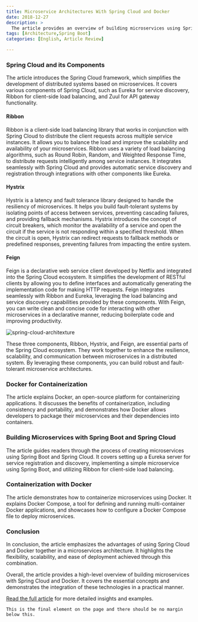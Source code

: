 ```yaml
---
title: Microservice Architectures With Spring Cloud and Docker
date: 2018-12-27
description: >
  The article provides an overview of building microservices using Spring Cloud and Docker. It highlights the benefits of microservices and the importance of a well-structured architecture for effective development and management.
tags: [Architecture,Spring Boot]
categories: [English, Article Review]

---
```




### Spring Cloud and its Components

The article introduces the Spring Cloud framework, which simplifies the development of distributed systems based on microservices. It covers various components of Spring Cloud, such as Eureka for service discovery, Ribbon for client-side load balancing, and Zuul for API gateway functionality.

#### Ribbon
Ribbon is a client-side load balancing library that works in conjunction with Spring Cloud to distribute the client requests across multiple service instances. It allows you to balance the load and improve the scalability and availability of your microservices. Ribbon uses a variety of load balancing algorithms, such as Round Robin, Random, and Weighted Response Time, to distribute requests intelligently among service instances. It integrates seamlessly with Spring Cloud and provides automatic service discovery and registration through integrations with other components like Eureka.

#### Hystrix
Hystrix is a latency and fault tolerance library designed to handle the resiliency of microservices. It helps you build fault-tolerant systems by isolating points of access between services, preventing cascading failures, and providing fallback mechanisms. Hystrix introduces the concept of circuit breakers, which monitor the availability of a service and open the circuit if the service is not responding within a specified threshold. When the circuit is open, Hystrix can redirect requests to fallback methods or predefined responses, preventing failures from impacting the entire system.

#### Feign
Feign is a declarative web service client developed by Netflix and integrated into the Spring Cloud ecosystem. It simplifies the development of RESTful clients by allowing you to define interfaces and automatically generating the implementation code for making HTTP requests. Feign integrates seamlessly with Ribbon and Eureka, leveraging the load balancing and service discovery capabilities provided by these components. With Feign, you can write clean and concise code for interacting with other microservices in a declarative manner, reducing boilerplate code and improving productivity.


![spring-cloud-architexture](/blog/2018/2018-12-27/spring-cloud.png)

These three components, Ribbon, Hystrix, and Feign, are essential parts of the Spring Cloud ecosystem. They work together to enhance the resilience, scalability, and communication between microservices in a distributed system. By leveraging these components, you can build robust and fault-tolerant microservice architectures.


### Docker for Containerization

The article explains Docker, an open-source platform for containerizing applications. It discusses the benefits of containerization, including consistency and portability, and demonstrates how Docker allows developers to package their microservices and their dependencies into containers.

### Building Microservices with Spring Boot and Spring Cloud

The article guides readers through the process of creating microservices using Spring Boot and Spring Cloud. It covers setting up a Eureka server for service registration and discovery, implementing a simple microservice using Spring Boot, and utilizing Ribbon for client-side load balancing.

### Containerization with Docker

The article demonstrates how to containerize microservices using Docker. It explains Docker Compose, a tool for defining and running multi-container Docker applications, and showcases how to configure a Docker Compose file to deploy microservices.

### Conclusion

In conclusion, the article emphasizes the advantages of using Spring Cloud and Docker together in a microservices architecture. It highlights the flexibility, scalability, and ease of deployment achieved through this combination.

Overall, the article provides a high-level overview of building microservices with Spring Cloud and Docker. It covers the essential concepts and demonstrates the integration of these technologies in a practical manner.

[Read the full article](https://dzone.com/articles/microservice-architecture-with-spring-cloud-and-do) for more detailed insights and examples.

```
This is the final element on the page and there should be no margin below this.
```
